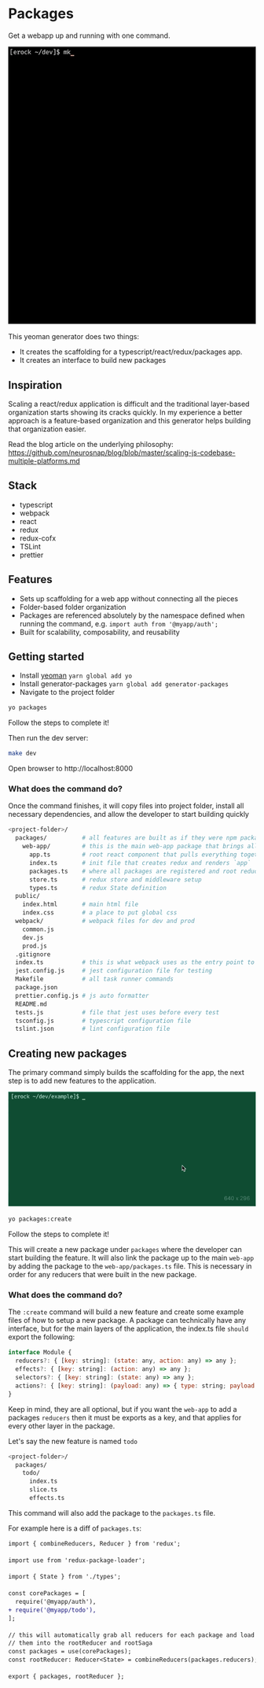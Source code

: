 # Packages

Get a webapp up and running with one command.

![](init.gif)

This yeoman generator does two things:

* It creates the scaffolding for a typescript/react/redux/packages app.
* It creates an interface to build new packages

## Inspiration

Scaling a react/redux application is difficult and the traditional layer-based
organization starts showing its cracks quickly.  In my experience a better approach
is a feature-based organization and this generator helps building that organization
easier.

Read the blog article on the underlying philosophy:
https://github.com/neurosnap/blog/blob/master/scaling-js-codebase-multiple-platforms.md

## Stack

* typescript
* webpack
* react
* redux
* redux-cofx
* TSLint
* prettier

## Features

* Sets up scaffolding for a web app without connecting all the pieces
* Folder-based folder organization
* Packages are referenced absolutely by the namespace defined when running the command, e.g. `import auth from '@myapp/auth';`
* Built for scalability, composability, and reusability

## Getting started

* Install [yeoman](http://yeoman.io/) `yarn global add yo`
* Install generator-packages `yarn global add generator-packages`
* Navigate to the project folder

```bash
yo packages
```

Follow the steps to complete it!

Then run the dev server:

```bash
make dev
```

Open browser to http://localhost:8000

### What does the command do?

Once the command finishes, it will copy files into project folder, install all necessary dependencies,
and allow the developer to start building quickly

```bash
<project-folder>/
  packages/          # all features are built as if they were npm packages here
    web-app/         # this is the main web-app package that brings all other packages together
      app.ts         # root react component that pulls everything together
      index.ts       # init file that creates redux and renders `app`
      packages.ts    # where all packages are registered and root reducer is created
      store.ts       # redux store and middleware setup
      types.ts       # redux State definition
  public/
    index.html       # main html file
    index.css        # a place to put global css
  webpack/           # webpack files for dev and prod
    common.js
    dev.js
    prod.js
  .gitignore
  index.ts           # this is what webpack uses as the entry point to the app
  jest.config.js     # jest configuration file for testing
  Makefile           # all task runner commands
  package.json
  prettier.config.js # js auto formatter
  README.md
  tests.js           # file that jest uses before every test
  tsconfig.js        # typescript configuration file
  tslint.json        # lint configuration file
```

## Creating new packages

The primary command simply builds the scaffolding for the app, the next step
is to add new features to the application.

![](create.gif)

```bash
yo packages:create
```

Follow the steps to complete it!

This will create a new package under `packages` where the developer can start
building the feature.  It will also link the package up to the main `web-app`
by adding the package to the `web-app/packages.ts` file.  This is necessary in order
for any reducers that were built in the new package.

### What does the command do?

The `:create` command will build a new feature and create some example files
of how to setup a new package.  A package can technically have any interface,
but for the main layers of the application, the index.ts file `should` export the following:

```js
interface Module {
  reducers?: { [key: string]: (state: any, action: any) => any };
  effects?: { [key: string]: (action: any) => any };
  selectors?: { [key: string]: (state: any) => any };
  actions?: { [key: string]: (payload: any) => { type: string; payload: any } };
}
```

Keep in mind, they are all optional, but if you want the `web-app` to add a
packages `reducers` then it must be exports as a key, and that applies for
every other layer in the package.

Let's say the new feature is named `todo`

```bash
<project-folder>/
  packages/
    todo/
      index.ts
      slice.ts
      effects.ts
```

This command will also add the package to the `packages.ts` file.

For example here is a diff of `packages.ts`:

```diff
import { combineReducers, Reducer } from 'redux';

import use from 'redux-package-loader';

import { State } from './types';

const corePackages = [
  require('@myapp/auth'),
+ require('@myapp/todo'),
];

// this will automatically grab all reducers for each package and load
// them into the rootReducer and rootSaga
const packages = use(corePackages);
const rootReducer: Reducer<State> = combineReducers(packages.reducers);

export { packages, rootReducer };
```
